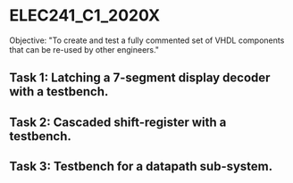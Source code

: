 # ELEC241_C1_2020X
Objective: "To create and test a fully commented set of VHDL components that can be re-used by other engineers."

Task 1: 
Latching a 7-segment display decoder with a testbench.
-
Task 2: 
Cascaded shift-register with a testbench.
-
## Task 3: Testbench for a datapath sub-system.
